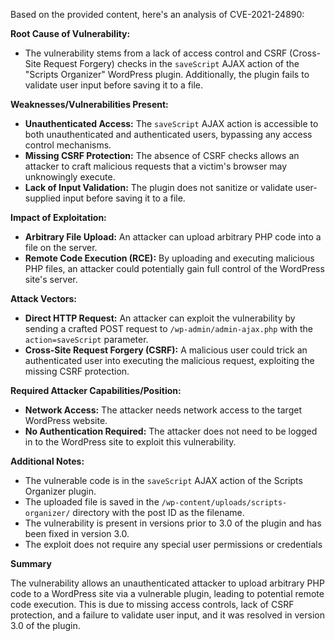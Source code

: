 Based on the provided content, here's an analysis of CVE-2021-24890:

**Root Cause of Vulnerability:**

*   The vulnerability stems from a lack of access control and CSRF (Cross-Site Request Forgery) checks in the `saveScript` AJAX action of the "Scripts Organizer" WordPress plugin. Additionally, the plugin fails to validate user input before saving it to a file.

**Weaknesses/Vulnerabilities Present:**

*   **Unauthenticated Access:** The `saveScript` AJAX action is accessible to both unauthenticated and authenticated users, bypassing any access control mechanisms.
*   **Missing CSRF Protection:**  The absence of CSRF checks allows an attacker to craft malicious requests that a victim's browser may unknowingly execute.
*   **Lack of Input Validation:** The plugin does not sanitize or validate user-supplied input before saving it to a file.

**Impact of Exploitation:**

*   **Arbitrary File Upload:** An attacker can upload arbitrary PHP code into a file on the server.
*   **Remote Code Execution (RCE):** By uploading and executing malicious PHP files, an attacker could potentially gain full control of the WordPress site's server.

**Attack Vectors:**

*   **Direct HTTP Request:** An attacker can exploit the vulnerability by sending a crafted POST request to `/wp-admin/admin-ajax.php` with the `action=saveScript` parameter.
*   **Cross-Site Request Forgery (CSRF):** A malicious user could trick an authenticated user into executing the malicious request, exploiting the missing CSRF protection.

**Required Attacker Capabilities/Position:**

*   **Network Access:** The attacker needs network access to the target WordPress website.
*   **No Authentication Required:** The attacker does not need to be logged in to the WordPress site to exploit this vulnerability.

**Additional Notes:**

*   The vulnerable code is in the `saveScript` AJAX action of the Scripts Organizer plugin.
*   The uploaded file is saved in the `/wp-content/uploads/scripts-organizer/` directory with the post ID as the filename.
*   The vulnerability is present in versions prior to 3.0 of the plugin and has been fixed in version 3.0.
*   The exploit does not require any special user permissions or credentials

**Summary**

The vulnerability allows an unauthenticated attacker to upload arbitrary PHP code to a WordPress site via a vulnerable plugin, leading to potential remote code execution. This is due to missing access controls, lack of CSRF protection, and a failure to validate user input, and it was resolved in version 3.0 of the plugin.